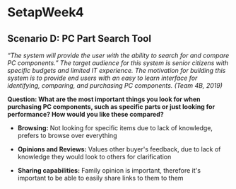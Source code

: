 # SetapWeek4

## Scenario D: PC Part Search Tool

*“The system will provide the user with the ability to search for and compare PC components.” The target audience for this system is senior citizens with specific budgets and limited IT experience. The motivation for building this system is to provide end users with an easy to learn interface for identifying, comparing, and purchasing PC components.  (Team 4B, 2019)* 

**Question: What are the most important things you look for when purchasing PC components, such as specific parts or just looking for performance? How would you like these compared?**

- **Browsing:** Not looking for specific items due to lack of knowledge, prefers to browse over everything

- **Opinions and Reviews:** Values other buyer's feedback, due to lack of knowledge they would look to others for clarification

- **Sharing capabilities:** Family opinion is important, therefore it's important to be able to easily share links to them to them
